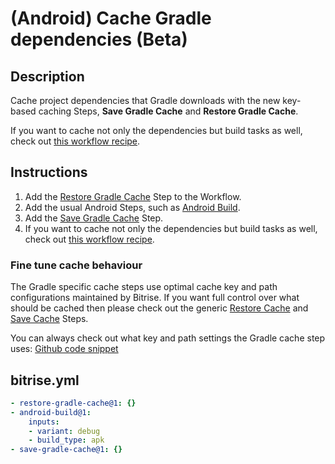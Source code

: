 # (Android) Cache Gradle dependencies (Beta)

## Description

Cache project dependencies that Gradle downloads with the new key-based caching Steps, **Save Gradle Cache** and **Restore Gradle Cache**.

If you want to cache not only the dependencies but build tasks as well, check out [this workflow recipe](android-key-cache-build-tasks.md).

## Instructions

1. Add the [Restore Gradle Cache](https://bitrise.io/integrations/steps/restore-gradle-cache) Step to the Workflow.
1. Add the usual Android Steps, such as [Android Build](https://bitrise.io/integrations/steps/android-build).
1. Add the [Save Gradle Cache](https://bitrise.io/integrations/steps/save-gradle-cache) Step.
1. If you want to cache not only the dependencies but build tasks  as well, check out [this workflow recipe](android-key-cache-build-tasks.md).

### Fine tune cache behaviour

The Gradle specific cache steps use optimal cache key and path configurations maintained by Bitrise. If you want full control over what should be cached then please check out the generic [Restore Cache](https://bitrise.io/integrations/steps/restore-cache) and [Save Cache](https://bitrise.io/integrations/steps/save-cache) Steps.

You can always check out what key and path settings the Gradle cache step uses:
[Github code snippet](https://github.com/bitrise-steplib/bitrise-step-save-gradle-cache/blob/main/step/step.go#L14-L53)

## bitrise.yml

```yaml
- restore-gradle-cache@1: {}
- android-build@1:
    inputs:
    - variant: debug
    - build_type: apk
- save-gradle-cache@1: {}
```
